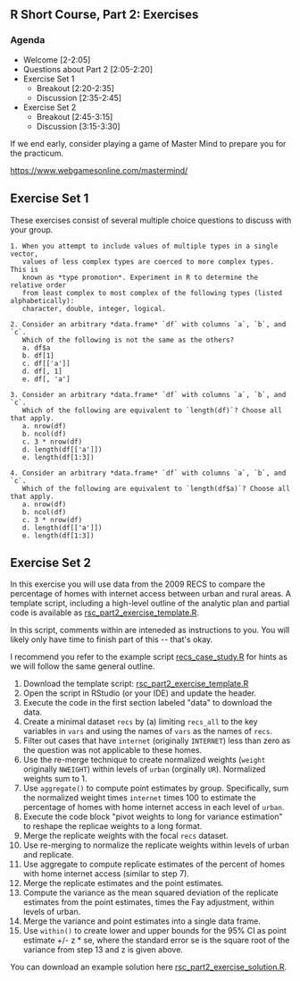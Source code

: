 ## R Short Course, Part 2: Exercises

### Agenda

+ Welcome [2-2:05]
+ Questions about Part 2 [2:05-2:20]
+ Exercise Set 1
  - Breakout [2:20-2:35]
  - Discussion [2:35-2:45]
+ Exercise Set 2
  - Breakout [2:45-3:15]
  - Discussion [3:15-3:30]


If we end early, consider playing a game of Master Mind to prepare you
for the practicum.

https://www.webgamesonline.com/mastermind/

##  Exercise Set 1

These exercises consist of several multiple choice
questions to discuss with your group.

```
1. When you attempt to include values of multiple types in a single vector,
   values of less complex types are coerced to more complex types. This is
   known as *type promotion*. Experiment in R to determine the relative order
   from least complex to most complex of the following types (listed alphabetically):
   character, double, integer, logical.
```

```
2. Consider an arbitrary *data.frame* `df` with columns `a`, `b`, and `c`.
   Which of the following is not the same as the others?  
   a. df$a
   b. df[1]
   c. df[['a']]
   d. df[, 1]
   e. df[, 'a']
```

```
3. Consider an arbitrary *data.frame* `df` with columns `a`, `b`, and `c`.
   Which of the following are equivalent to `length(df)`? Choose all that apply.  
   a. nrow(df)
   b. ncol(df)
   c. 3 * nrow(df)
   d. length(df[['a']])
   e. length(df[1:3])
```

```
4. Consider an arbitrary *data.frame* `df` with columns `a`, `b`, and `c`.
   Which of the following are equivalent to `length(df$a)`? Choose all that apply.  
   a. nrow(df)
   b. ncol(df)
   c. 3 * nrow(df)
   d. length(df[['a']])
   e. length(df[1:3])
```

## Exercise Set 2

In this exercise you will use data from the 2009 RECS
to compare the percentage of homes with internet access
between urban and rural areas. A template script, including
a high-level outline of the analytic plan and partial code is
available as
[rsc_part2_exercise_template.R](./rsc_part2_exercise_template.R). 

In this script, comments within *<angle brackets>* are inteneded
as instructions to you. You will likely only have time to finish part of
this -- that's okay.  

I recommend you refer to the example script
[recs_case_study.R](../../examples/part2/recs_case_study.R)
for hints as we will follow the same general outline.

1. Download the template script:
   [rsc_part2_exercise_template.R](./rsc_part2_exercise_template.R)
2. Open the script in RStudio (or your IDE) and update the header.
3. Execute the code in the first section labeled "data" to download the data.
4. Create a minimal dataset `recs` by (a) limiting `recs_all` to the key
   variables in `vars` and using the names of `vars` as the names of `recs`.
5. Filter out cases that have `internet` (originally `INTERNET`) less than zero
   as the question was not applicable to these homes.
6. Use the re-merge technique to create normalized weights
   (`weight` originally `NWEIGHT`)
   within levels of `urban` (orginally `UR`). Normalized weights sum to 1.
7. Use `aggregate()` to compute point estimates by group. Specifically,
   sum the normalized weight times `internet` times 100 to estimate the percentage
   of homes with home internet access in each level of `urban`.
8. Execute the code block "pivot weights to long for variance estimation" to
   reshape the replicae weights to a long format.
9. Merge the replicate weights with the focal `recs` dataset.
10. Use re-merging to normalize the replicate weights within levels of
    urban and replicate.
11. Use aggregate to compute replicate estimates of the percent of homes
    with home internet access (similar to step 7).
12. Merge the replicate estimates and the point estimates. 
13. Compute the variance as the mean squared deviation of the replicate
    estimates from the point estimates, times the Fay adjustment, within
    levels of urban.
14. Merge the variance and point estimates into a single data frame.
15. Use `within()` to create lower and upper bounds for the 95% CI as 
    point estimate +/- z * se, where the standard error se is the square 
    root of the variance from step 13 and z is given above.

You can download an example solution here
[rsc_part2_exercise_solution.R](./rsc_part2_exercise_solution.R).
